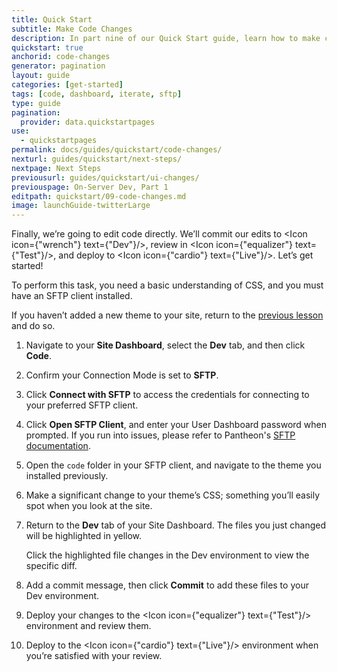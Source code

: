 ```yaml
---
title: Quick Start
subtitle: Make Code Changes
description: In part nine of our Quick Start guide, learn how to make code changes using SFTP.
quickstart: true
anchorid: code-changes
generator: pagination
layout: guide
categories: [get-started]
tags: [code, dashboard, iterate, sftp]
type: guide
pagination:
  provider: data.quickstartpages
use:
  - quickstartpages
permalink: docs/guides/quickstart/code-changes/
nexturl: guides/quickstart/next-steps/
nextpage: Next Steps
previousurl: guides/quickstart/ui-changes/
previouspage: On-Server Dev, Part 1
editpath: quickstart/09-code-changes.md
image: launchGuide-twitterLarge
---
```


Finally, we’re going to edit code directly. We’ll commit our edits to <Icon icon={"wrench"} text={"Dev"}/>, review in <Icon icon={"equalizer"} text={"Test"}/>, and deploy to <Icon icon={"cardio"} text={"Live"}/>. Let’s get started!

 <Alert title="Note"  type="info" >
  To perform this task, you need a basic understanding of CSS, and you must have an SFTP client installed.
</Alert>

If you haven’t added a new theme to your site, return to the [previous lesson](/guides/quickstart/ui-changes) and do so.

1. Navigate to your **Site Dashboard**, select the **Dev** tab, and then click **Code**. 

1. Confirm your Connection Mode is set to **SFTP**.

1. Click **Connect with SFTP** to access the credentials for connecting to your preferred SFTP client.

1. Click **Open SFTP Client**, and enter your User Dashboard password when prompted. If you run into issues, please refer to Pantheon's [SFTP documentation](/sftp#sftp-connection-information).

1. Open the `code` folder in your SFTP client, and navigate to the theme you installed previously.

1. Make a significant change to your theme’s CSS; something you’ll easily spot when you look at the site.

1. Return to the **Dev** tab of your Site Dashboard. The files you just changed will be highlighted in yellow.

    <Alert title="Note"  type="info" >
      Click the highlighted file changes in the Dev environment to
      view the specific diff.
    </Alert>

1. Add a commit message, then click **Commit** to add these files to your Dev environment.

1. Deploy your changes to the <Icon icon={"equalizer"} text={"Test"}/> environment and review them. 

1. Deploy to the <Icon icon={"cardio"} text={"Live"}/> environment when you’re satisfied with your review.